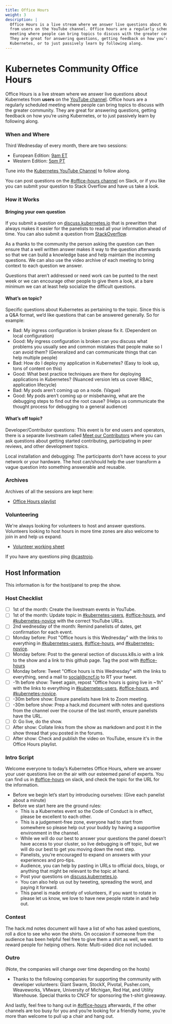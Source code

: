 ```yaml
---
title: Office Hours
weight: 3
description: |
  Office Hours is a live stream where we answer live questions about Kubernetes
  from users on the YouTube channel. Office hours are a regularly scheduled
  meeting where people can bring topics to discuss with the greater community.
  They are great for answering questions, getting feedback on how you’re using
  Kubernetes, or to just passively learn by following along.
---
```


# Kubernetes Community Office Hours

Office Hours is a live stream where we answer live questions about Kubernetes
from **users** on the [YouTube channel]. Office hours are a regularly scheduled
meeting where people can bring topics to discuss with the greater community.
They are great for answering questions, getting feedback on how you’re using
Kubernetes, or to just passively learn by following along.

### When and Where

Third Wednesday of every month, there are two sessions: 

- European Edition: [9am ET]
- Western Edition: [5pm PT]

Tune into the [Kubernetes YouTube Channel] to follow along.

You can post questions on the [#office-hours channel] on Slack, or if you like
you can submit your question to Stack Overflow and have us take a look.

### How it Works

#### Bringing your own question

If you submit a question on [discuss.kubernetes.io] that is prewritten that
always makes it easier for the panelists to read all your information ahead of
time. You can also submit a question from [StackOverflow].

As a thanks to the community the person asking the question can then ensure that
a well written answer makes it way to the question afterwards so that we can
build a knowledge base and help maintain the incoming questions. We can also use
the video archive of each meeting to bring context to each question we answer.

Questions that aren’t addressed or need work can be punted to the next week or
we can encourage other people to give them a look, at a bare minimum we can at
least help socialize the difficult questions.

#### What’s on topic?

Specific questions about Kubernetes as pertaining to the topic. Since this is a
Q&A format, we’d like questions that can be answered generally. So for example:

- Bad: My ingress configuration is broken please fix it. (Dependent on local
  configuration)
- Good: My ingress configuration is broken can you discuss what problems you
  usually see and common mistakes that people make so I can avoid them?
  (Generalized and can communicate things that can help multiple people)
- Bad: How do I deploy my application in Kubernetes? (Easy to look up, tons of
  content on this)
- Good: What best practice techniques are there for deploying applications in
  Kubernetes? (Nuanced version lets us cover RBAC, application lifecycle)
- Bad: My pods aren’t coming up on a node. (Vague)
- Good: My pods aren’t coming up or misbehaving, what are the debugging steps to
  find out the root cause? (Helps us communicate the thought process for
  debugging to a general audience)

#### What’s off topic?

Developer/Contributor questions: This event is for end users and operators,
there is a separate livestream called [Meet our Contributors] where you can ask
questions about getting started contributing, participating in peer reviews,
and other development topics.

Local installation and debugging: The participants don’t have access to your
network or your hardware. The host can/should help the user transform a vague
question into something answerable and reusable.

### Archives

Archives of all the sessions are kept here:

- [Office Hours playlist]

### Volunteering

We're always looking for volunteers to host and answer questions. Volunteers
looking to host hours in more time zones are also welcome to join in and help us
expand.

- [Volunteer working sheet]

If you have any questions ping [@castrojo].

## Host Information

This information is for the host/panel to prep the show. 

### Host Checklist

- [ ] 1st of the month: Create the livestream events in YouTube.
- [ ] 1st of the month: Update topic in [#kubernetes-users], [#office-hours],
      and [#kubernetes-novice] with the correct YouTube URLs.
- [ ] 2nd wednesday of the month: Remind panelists of dates, get confirmation
      for each event.
- [ ] Monday before: Post "Office hours is this Wednesday" with the links to
      everything in [#kubernetes-users], [#office-hours], and [#kubernetes-novice].
- [ ] Monday before: Post to the general section of discuss.k8s.io with a link
      to the show and a link to this github page. Tag the post with [#office-hours]
- [ ] Monday before: Tweet "Office hours is this Wednesday" with the links to
      everything, send a mail to social@cncf.io to RT your tweet.
- [ ] -1h before show: Tweet again, repost "Office hours is going live in ~1h"
      with the links to everything in [#kubernetes-users], [#office-hours], and
      [#kubernetes-novice].
- [ ] -30m before show: Ensure panelists have link to Zoom meeting.
- [ ] -30m before show: Prep a hack.md document with notes and questions from
      the channel over the course of the last month, ensure panelists have the URL.
- [ ] 0: Go live, do the show.
- [ ] After show: Collate links from the show as markdown and post it in the
      show thread that you posted in the forums.
- [ ] After show: Check and publish the video on YouTube, ensure it's in the
      Office Hours playlist.
  
### Intro Script

Welcome everyone to today’s Kubernetes Office Hours, where we answer your user
questions live on the air with our esteemed panel of experts. You can find us in
[#office-hours] on slack, and check the topic for the URL for the information.

- Before we begin let’s start by introducing ourselves: (Give each panelist about
  a minute)
- Before we start here are the ground rules:
  - This is a Kubernetes event so the Code of Conduct is in effect, please be
    excellent to each other.
  - This is a judgement-free zone, everyone had to start from somewhere so please
    help out your buddy by having a supportive environment in the channel.
  - While we will do our best to answer your questions the panel doesn’t have
    access to your cluster, so live debugging is off topic, but we will do our
    best to get you moving down the next step.
  - Panelists, you’re encouraged to expand on answers with your experiences and
    pro-tips.
  - Audience, you can help by pasting in URLs to official docs, blogs, or
    anything that might be relevant to the topic at hand.
  - Post your questions on [discuss.kubernetes.io].
  - You can also help us out by tweeting, spreading the word, and paying it
    forward.
  - This panel is made entirely of volunteers, if you want to rotate in please
    let us know, we love to have new people rotate in and help out.

### Contest

The hack.md notes document will have a list of who has asked questions, roll a
dice to see who won the shirts. On occasion if someone from the audience has
been helpful feel free to give them a shirt as well, we want to reward people
for helping others. Note: Multi-sided dice not included.

### Outro

(Note, the companies will change over time depending on the hosts)

- Thanks to the following companies for supporting the community with developer
  volunteers: Giant Swarm, StockX, Pivotal, Pusher.com, Weaveworks, VMware,
  University of Michigan, Red Hat, and Utility Warehouse. Special thanks to CNCF
  for sponsoring the t-shirt giveaway.

And lastly, feel free to hang out in [#office-hours] afterwards, if the other
channels are too busy for you and you’re looking for a friendly home, you’re
more than welcome to pull up a chair and hang out.


[YouTube channel]: https://www.youtube.com/c/KubernetesCommunity/
[9am ET]: http://www.thetimezoneconverter.com/?t=09:00&tz=ET%20%28Eastern%20Time%29
[5pm PT]: http://www.thetimezoneconverter.com/?t=17:00&&tz=PT%20(Pacific%20Time)
[Kubernetes YouTube Channel]: https://www.youtube.com/c/KubernetesCommunity/live
[#office-hours channel]: https://kubernetes.slack.com/messages/office-hours
[discuss.kubernetes.io]: https://discuss.kubernetes.io
[StackOverflow]: https://stackoverflow.com/questions/tagged/kubernetes
[Meet our Contributors]: /mentoring/programs/meet-our-contributors.md
[Office Hours playlist]: https://www.youtube.com/watch?v=D0Q7wwljN30&list=PL69nYSiGNLP3azFUvYJjGn45YbF6C-uIg
[Volunteer working sheet]: http://bit.ly/k8s-office-hours-volunteers
[@castrojo]: https://github.com/castrojo
[#kubernetes-users]: https://kubernetes.slack.com/messages/kubernetes-users
[#office-hours]: https://kubernetes.slack.com/messages/office-hours
[#kubernetes-novice]:  https://kubernetes.slack.com/messages/kubernetes-novice
